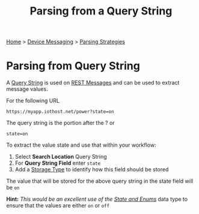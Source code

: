 ﻿---
title: Parsing from a Query String
keywords: messages, messaging, parsing, rest, querystring, http

created: 20170927
updated: 20170927
createdby: Kevin D. Wolf
updatedby: Kevin D. Wolf
---
[Home](../../Index.md) > [Device Messaging](../Index.md) > [Parsing Strategies](ParsingStrategies.md)

# Parsing from Query String

A [Query String](https://en.wikipedia.org/wiki/Query_string) is used on [REST Messages](https://en.wikipedia.org/wiki/Representational_state_transfer) and can be used to extract message values.

For the following URL
```
https://myapp.iothost.net/power?state=on
```

The query string is the portion after the ? or
```
state=on
```

To extract the value state and use that within your workflow:
1.  Select **Search Location** Query String
2.  For **Query String Field** enter ```state```
3.  Add a [Storage Type](../TypeSystem/Index.md) to identify how this field should be stored

The value that will be stored for the above query string in the state field will be ```on```

**Hint:** *This would be an excellent use of the [State and Enums](../TypeSystem/StatesAndEnums.md)* data type to ensure that the values are either ```on``` or ```off``` 
